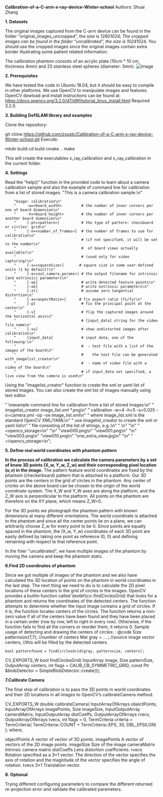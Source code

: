 **Calibration-of-a-C-arm-x-ray-device-Winter-school**
  Authors: Shuai Zhang

**1. Datasets**

  The original images captured from the C-arm device can be found in the folder "original_images_uncropped", the size is 1280*1024;
  The cropped images can be found in the folder "uncalibrated", the size is 1024*1024.
  You should use the cropped images since the original images contain extra border illustrating some patient related information.
  
  The calibration phantom consists of an acrylic plate (10cm * 10 cm, thickness 4mm) and 25 stainless steel spheres (diameter: 3mm).
![image](https://user-images.githubusercontent.com/25130068/123815919-741ee380-d929-11eb-8648-9dbe8c5b00c3.png)

**2. Prerequisites**

  We have tested the code in Ubuntu 18.04, but it should be easy to compile in other platforms.
   We use OpenCV to manipulate images and features. OpenCV dowload and install instructions can be found at: https://docs.opencv.org/3.2.0/d7/d9f/tutorial_linux_install.html Required 3.2.0.
   
   
 **3. Building DefSLAM library and examples**

  Clone the repository:

  git clone https://github.com/zsustc/Calibration-of-a-C-arm-x-ray-device-Winter-school.git
  Execute:

  mkdir build
  cd build
  cmake .. 
  make

  This will create the executables x_ray_calibration and x_ray_calibration in the current folder.

**4. Settings**

Read the "help()" function in the provided code to learn about a camera calibration sample and also the example of command line for calibration from a list of stored images. 
"This is a camera calibration sample.\n"

        "Usage: calibration\n"
        "     -w=<board_width>         # the number of inner corners per one of board dimension\n"
        "     -h=<board_height>        # the number of inner corners per another board dimension\n"
        "     [-pt=<pattern>]          # the type of pattern: chessboard or circles' grid\n"
        "     [-n=<number_of_frames>]  # the number of frames to use for calibration\n"
        "                              # (if not specified, it will be set to the number\n"
        "                              #  of board views actually available)\n"
        "                              # (used only for video capturing)\n"
        "     [-s=<squareSize>]       # square size in some user-defined units (1 by default)\n"
        "     [-o=<out_camera_params>] # the output filename for intrinsic [and extrinsic] parameters\n"
        "     [-op]                    # write detected feature points\n"
        "     [-oe]                    # write extrinsic parameters\n"
        "     [-zt]                    # assume zero tangential distortion\n"
        "     [-a=<aspectRatio>]      # fix aspect ratio (fx/fy)\n"
        "     [-p]                     # fix the principal point at the center\n"
        "     [-v]                     # flip the captured images around the horizontal axis\n"
        "                              # [input_data] string for the video file name\n"
        "     [-su]                    # show undistorted images after calibration\n"
        "     [input_data]             # input data, one of the following:\n"
        "                              #  - text file with a list of the images of the board\n"
        "                              #    the text file can be generated with imagelist_creator\n"
        "                              #  - name of video file with a video of the board\n"
        "                              # if input_data not specified, a live view from the camera is used\n"

Using the "imagelist\_creator" function to create the xml or yaml list of stored images. You can also create the xml list of images manually using text editor.

" \nexample command line for calibration from a list of stored images:\n"
"   imagelist_creator image_list.xml *.png\n"
"   calibration -w=4 -h=5 -s=0.025 -o=camera.yml -op -oe image_list.xml\n"
" where image_list.xml is the standard OpenCV XML/YAML\n"
" use imagelist_creator to create the xml or yaml list\n"
" file consisting of the list of strings, e.g.:\n"
" \n"
"<?xml version=\"1.0\"?>\n"
"<opencv_storage>\n"
"<images>\n"
"view000.png\n"
"view001.png\n"
"<!-- view002.png -->\n"
"view003.png\n"
"view010.png\n"
"one_extra_view.jpg\n"
"</images>\n"
"</opencv_storage>\n";

**5. Define real world coordinates with phantom pattern**

**In the process of calibration we calculate the camera parameters by a set of know 3D points (X_w, Y_w, Z_w) and their corresponding pixel location (u,v) in the image.**
The pattern feature world coordinates are fixed by the phantom (checkerboard) pattern that is attached to a platform. Our 3D points are the centers in the grid of circles in the phantom. Any center of cricles on the above board can be chosen to the origin of the world coordinate system. The X_W and Y_W axes are along the platform, and the Z_W axis is perpendicular to the platform. All points on the phantom are therefore on the XY plane, which means Z_W=0.

For the 3D points we photograph the phantom pattern with known dimensions at many different orientations. The world coordinate is attached to the phantom and since all the center points lie on a plane, we can arbitrarily choose Z_w for every point to be 0. Since points are equally spaced in the phantom, the (X_w, Y_w) coordinates of each 3D point are easily defined by taking one point as reference (0, 0) and defining remaining with respect to that reference point.

In the foler "uncalibrated", we have multiple images of the phantom by moving the camera and keep the phantom static.

**6.Find 2D coordinates of phantom**

Since we got multiple of images of the phantom and we also have calculated the 3D location of points on the phantom in world coordinates in the last step. The next thing we need to do is to calculate the 2D pixel locations of these centers in the grid of circles in the images. OpenCV provides a builtin function called \textbf{cv::findCirclesGrid} that looks for a phantom and returns the coordinates of the detected centers. 
The function attempts to determine whether the input image contains a grid of circles. If it is, the function locates centers of the circles. The function returns a non-zero value if all of the centers have been found and they have been placed in a certain order (row by row, left to right in every row). Otherwise, if the function fails to find all the corners or reorder them, it returns 0.
Sample usage of detecting and drawing the centers of circles: :
@code
    Size patternsize(7,7); //number of centers
    Mat gray = ....; //source image
    vector<Point2f> centers; //this will be filled by the detected centers

    bool patternfound = findCirclesGrid(gray, patternsize, centers);
  
  CV_EXPORTS_W bool findCirclesGrid( InputArray image, Size patternSize,
                                   OutputArray centers, int flags = CALIB_CB_SYMMETRIC_GRID,
                                   const Ptr<FeatureDetector> &blobDetector = SimpleBlobDetector::create());

**7.Calibrate Camera**
  
  The final step of calibration is to pass the 3D points in world coordinates and their 2D locations in all images to OpenCV’s calibrateCamera method.
  
  CV_EXPORTS_W double calibrateCamera( InputArrayOfArrays objectPoints,
                                     InputArrayOfArrays imagePoints, Size imageSize,
                                     InputOutputArray cameraMatrix, InputOutputArray distCoeffs,
                                     OutputArrayOfArrays rvecs, OutputArrayOfArrays tvecs,
                                     int flags = 0, TermCriteria criteria = TermCriteria(
                                        TermCriteria::COUNT + TermCriteria::EPS, 30, DBL_EPSILON) );
where,

objectPoints  A vector of vector of 3D points.
imagePoints	 A vector of vectors of the 2D image points.
imageSize 	Size of the image
cameraMatrix	Intrinsic camera matrix
distCoeffs	Lens distortion coefficients.
rvecs	Rotation specified as a 3×1 vector. The direction of the vector specifies the axis of rotation and the magnitude of the vector specifies the angle of rotation.
tvecs	3×1 Translation vector.
  
 **8. Optional**
  
  Trying different configuring parameters to compare the different returned re-projection error and validate the calibrated parameters.
